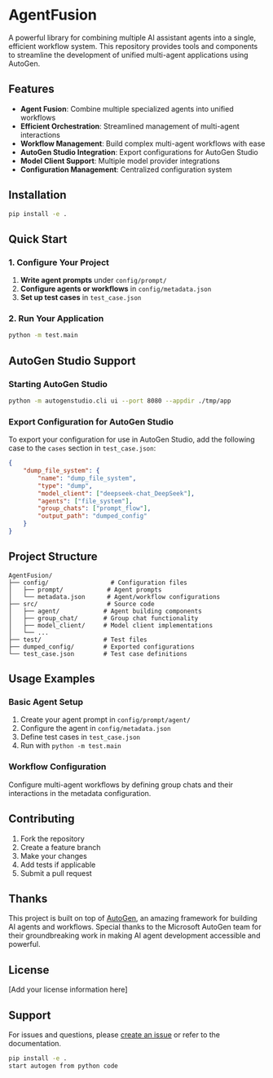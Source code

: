 # AgentFusion

A powerful library for combining multiple AI assistant agents into a single, efficient workflow system. This repository provides tools and components to streamline the development of unified multi-agent applications using AutoGen.

## Features

- **Agent Fusion**: Combine multiple specialized agents into unified workflows
- **Efficient Orchestration**: Streamlined management of multi-agent interactions
- **Workflow Management**: Build complex multi-agent workflows with ease
- **AutoGen Studio Integration**: Export configurations for AutoGen Studio
- **Model Client Support**: Multiple model provider integrations
- **Configuration Management**: Centralized configuration system

## Installation

```bash
pip install -e .
```

## Quick Start

### 1. Configure Your Project

1. **Write agent prompts** under `config/prompt/`
2. **Configure agents or workflows** in `config/metadata.json`
3. **Set up test cases** in `test_case.json`

### 2. Run Your Application

```bash
python -m test.main
```

## AutoGen Studio Support

### Starting AutoGen Studio

```bash
python -m autogenstudio.cli ui --port 8080 --appdir ./tmp/app
```

### Export Configuration for AutoGen Studio

To export your configuration for use in AutoGen Studio, add the following case to the `cases` section in `test_case.json`:

```json
{
    "dump_file_system": {
        "name": "dump_file_system",
        "type": "dump",
        "model_client": ["deepseek-chat_DeepSeek"],
        "agents": ["file_system"],
        "group_chats": ["prompt_flow"],
        "output_path": "dumped_config"
    }
}
```

## Project Structure

```
AgentFusion/
├── config/                 # Configuration files
│   ├── prompt/            # Agent prompts
│   └── metadata.json      # Agent/workflow configurations
├── src/                   # Source code
│   ├── agent/            # Agent building components
│   ├── group_chat/       # Group chat functionality
│   ├── model_client/     # Model client implementations
│   └── ...
├── test/                 # Test files
├── dumped_config/        # Exported configurations
└── test_case.json        # Test case definitions
```

## Usage Examples

### Basic Agent Setup

1. Create your agent prompt in `config/prompt/agent/`
2. Configure the agent in `config/metadata.json`
3. Define test cases in `test_case.json`
4. Run with `python -m test.main`

### Workflow Configuration

Configure multi-agent workflows by defining group chats and their interactions in the metadata configuration.

## Contributing

1. Fork the repository
2. Create a feature branch
3. Make your changes
4. Add tests if applicable
5. Submit a pull request

## Thanks

This project is built on top of [AutoGen](https://github.com/microsoft/autogen), an amazing framework for building AI agents and workflows. Special thanks to the Microsoft AutoGen team for their groundbreaking work in making AI agent development accessible and powerful.

## License

[Add your license information here]

## Support

For issues and questions, please [create an issue](link-to-issues) or refer to the documentation.

```bash
pip install -e .
start autogen from python code
```
